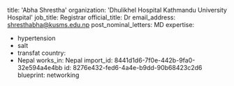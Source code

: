 title: 'Abha Shrestha'
organization: 'Dhulikhel Hospital Kathmandu University Hospital'
job_title: Registrar
official_title: Dr
email_address: shresthabha@kusms.edu.np
post_nominal_letters: MD
expertise:
  - hypertension
  - salt
  - transfat
country:
  - Nepal
works_in: Nepal
import_id: 8441d1d6-7f0e-442b-9fa0-32e594a4e4bb
id: 8276e432-fed6-4a4e-b9dd-90b68423c2d6
blueprint: networking
